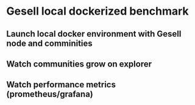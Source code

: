# Gesell local dockerized benchmark

## Launch local docker environment with Gesell node and comminities

## Watch communities grow on explorer

## Watch performance metrics (prometheus/grafana)